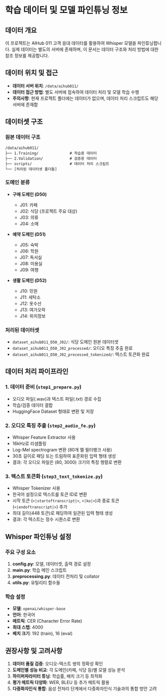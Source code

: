 # 학습 데이터 및 모델 파인튜닝 정보

## 데이터 개요
이 프로젝트는 AIHub 011 고객 응대 데이터를 활용하여 Whisper 모델을 파인튜닝합니다. 실제 데이터는 별도의 서버에 존재하며, 이 문서는 데이터 구조와 처리 방법에 대한 참조 정보를 제공합니다.

## 데이터 위치 및 접근
- **데이터 서버 위치**: `/data/aihub011/`
- **데이터 접근 방법**: 별도 서버에 접속하여 데이터 처리 및 모델 학습 수행
- **주의사항**: 현재 프로젝트 폴더에는 데이터가 없으며, 데이터 처리 스크립트도 해당 서버에 존재함

## 데이터셋 구조

### 원본 데이터 구조
```
/data/aihub011/
├── 1.Training/              # 학습용 데이터
├── 2.Validation/            # 검증용 데이터
├── scripts/                 # 데이터 처리 스크립트
└── [처리된 데이터셋 폴더들]
```

### 도메인 분류
- **구매 도메인 (D50)**
  - J01: 카페
  - J02: 식당 (프로젝트 주요 대상)
  - J03: 의류
  - J04: 소매

- **예약 도메인 (D51)**
  - J05: 숙박
  - J06: 학원
  - J07: 독서실
  - J08: 미용실
  - J09: 여행

- **생활 도메인 (D52)**
  - J10: 민원
  - J11: 세탁소
  - J12: 옷수선
  - J13: 여가오락
  - J14: 위치정보

### 처리된 데이터셋
- `dataset_aihub011_D50_J02/`: 식당 도메인 원본 데이터셋
- `dataset_aihub011_D50_J02_processed/`: 오디오 특징 추출 완료
- `dataset_aihub011_D50_J02_processed_tokenized/`: 텍스트 토큰화 완료

## 데이터 처리 파이프라인

### 1. 데이터 준비 (`step1_prepare.py`)
- 오디오 파일(.wav)과 텍스트 파일(.txt) 경로 수집
- 학습/검증 데이터 결합
- HuggingFace Dataset 형태로 변환 및 저장

### 2. 오디오 특징 추출 (`step2_audio_fe.py`)
- Whisper Feature Extractor 사용
- 16kHz로 리샘플링
- Log-Mel spectrogram 변환 (80개 멜 필터뱅크 사용)
- 30초 길이로 패딩 또는 트림하여 표준화된 입력 형태 생성
- 결과: 각 오디오 파일은 (80, 3000) 크기의 특징 행렬로 변환

### 3. 텍스트 토큰화 (`step3_text_tokenize.py`)
- Whisper Tokenizer 사용
- 한국어 설정으로 텍스트를 토큰 ID로 변환
- 시작 토큰 (`<|startoftranscript|>`, `<|ko|>`)과 종료 토큰 (`<|endoftranscript|>`) 추가
- 최대 길이(448 토큰)로 패딩하여 일관된 입력 형태 생성
- 결과: 각 텍스트는 정수 시퀀스로 변환

## Whisper 파인튜닝 설정

### 주요 구성 요소
1. **config.py**: 모델, 데이터셋, 출력 경로 설정
2. **main.py**: 학습 메인 스크립트
3. **preprocessing.py**: 데이터 전처리 및 collator
4. **utils.py**: 유틸리티 함수들

### 학습 설정
- **모델**: `openai/whisper-base`
- **언어**: 한국어
- **메트릭**: CER (Character Error Rate)
- **최대 스텝**: 4000
- **배치 크기**: 192 (train), 16 (eval)

## 권장사항 및 고려사항

1. **데이터 품질 검증**: 오디오-텍스트 쌍의 정확성 확인
2. **도메인별 성능 비교**: 각 도메인(카페, 식당 등)별 모델 성능 분석
3. **하이퍼파라미터 튜닝**: 학습률, 배치 크기 등 최적화
4. **평가 메트릭 다양화**: WER, BLEU 등 추가 메트릭 활용
5. **다중화자인식 통합**: 음성 전처리 단계에서 다중화자인식 기술과의 통합 방안 고려
